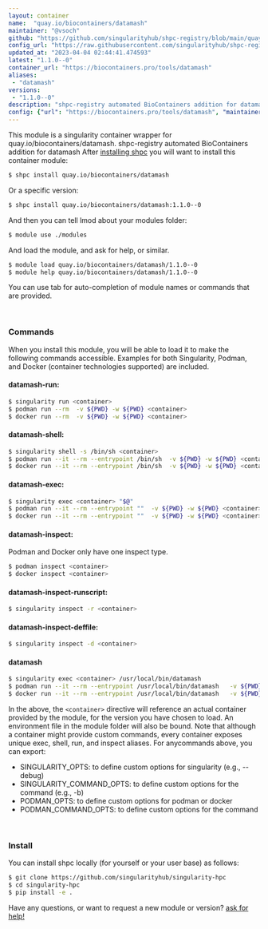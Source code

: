 ```yaml
---
layout: container
name:  "quay.io/biocontainers/datamash"
maintainer: "@vsoch"
github: "https://github.com/singularityhub/shpc-registry/blob/main/quay.io/biocontainers/datamash/container.yaml"
config_url: "https://raw.githubusercontent.com/singularityhub/shpc-registry/main/quay.io/biocontainers/datamash/container.yaml"
updated_at: "2023-04-04 02:44:41.474593"
latest: "1.1.0--0"
container_url: "https://biocontainers.pro/tools/datamash"
aliases:
 - "datamash"
versions:
 - "1.1.0--0"
description: "shpc-registry automated BioContainers addition for datamash"
config: {"url": "https://biocontainers.pro/tools/datamash", "maintainer": "@vsoch", "description": "shpc-registry automated BioContainers addition for datamash", "latest": {"1.1.0--0": "sha256:17955e3ff741f6da7c7bb6dbf19125ba708a81a8ba6887fa0821c66908c5962a"}, "tags": {"1.1.0--0": "sha256:17955e3ff741f6da7c7bb6dbf19125ba708a81a8ba6887fa0821c66908c5962a"}, "docker": "quay.io/biocontainers/datamash", "aliases": {"datamash": "/usr/local/bin/datamash"}}
---
```


This module is a singularity container wrapper for quay.io/biocontainers/datamash.
shpc-registry automated BioContainers addition for datamash
After [installing shpc](#install) you will want to install this container module:


```bash
$ shpc install quay.io/biocontainers/datamash
```

Or a specific version:

```bash
$ shpc install quay.io/biocontainers/datamash:1.1.0--0
```

And then you can tell lmod about your modules folder:

```bash
$ module use ./modules
```

And load the module, and ask for help, or similar.

```bash
$ module load quay.io/biocontainers/datamash/1.1.0--0
$ module help quay.io/biocontainers/datamash/1.1.0--0
```

You can use tab for auto-completion of module names or commands that are provided.

<br>

### Commands

When you install this module, you will be able to load it to make the following commands accessible.
Examples for both Singularity, Podman, and Docker (container technologies supported) are included.

#### datamash-run:

```bash
$ singularity run <container>
$ podman run --rm  -v ${PWD} -w ${PWD} <container>
$ docker run --rm  -v ${PWD} -w ${PWD} <container>
```

#### datamash-shell:

```bash
$ singularity shell -s /bin/sh <container>
$ podman run --it --rm --entrypoint /bin/sh  -v ${PWD} -w ${PWD} <container>
$ docker run --it --rm --entrypoint /bin/sh  -v ${PWD} -w ${PWD} <container>
```

#### datamash-exec:

```bash
$ singularity exec <container> "$@"
$ podman run --it --rm --entrypoint ""  -v ${PWD} -w ${PWD} <container> "$@"
$ docker run --it --rm --entrypoint ""  -v ${PWD} -w ${PWD} <container> "$@"
```

#### datamash-inspect:

Podman and Docker only have one inspect type.

```bash
$ podman inspect <container>
$ docker inspect <container>
```

#### datamash-inspect-runscript:

```bash
$ singularity inspect -r <container>
```

#### datamash-inspect-deffile:

```bash
$ singularity inspect -d <container>
```


#### datamash

```bash
$ singularity exec <container> /usr/local/bin/datamash
$ podman run --it --rm --entrypoint /usr/local/bin/datamash   -v ${PWD} -w ${PWD} <container> -c " $@"
$ docker run --it --rm --entrypoint /usr/local/bin/datamash   -v ${PWD} -w ${PWD} <container> -c " $@"
```



In the above, the `<container>` directive will reference an actual container provided
by the module, for the version you have chosen to load. An environment file in the
module folder will also be bound. Note that although a container
might provide custom commands, every container exposes unique exec, shell, run, and
inspect aliases. For anycommands above, you can export:

 - SINGULARITY_OPTS: to define custom options for singularity (e.g., --debug)
 - SINGULARITY_COMMAND_OPTS: to define custom options for the command (e.g., -b)
 - PODMAN_OPTS: to define custom options for podman or docker
 - PODMAN_COMMAND_OPTS: to define custom options for the command

<br>

### Install

You can install shpc locally (for yourself or your user base) as follows:

```bash
$ git clone https://github.com/singularityhub/singularity-hpc
$ cd singularity-hpc
$ pip install -e .
```

Have any questions, or want to request a new module or version? [ask for help!](https://github.com/singularityhub/singularity-hpc/issues)
